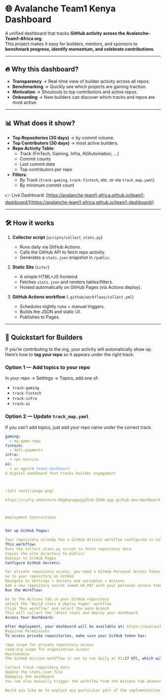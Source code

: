 # 🌐 Avalanche Team1 Kenya Dashboard

A unified dashboard that tracks **GitHub activity across the Avalanche-Team1-Africa org**.  
This project makes it easy for builders, mentors, and sponsors to **benchmark progress, identify momentum, and celebrate contributions**.

---

## 🔥 Why this dashboard?
- **Transparency** → Real-time view of builder activity across all repos.  
- **Benchmarking** → Quickly see which projects are gaining traction.  
- **Motivation** → Shoutouts to top contributors and active repos.  
- **Onboarding** → New builders can discover which tracks and repos are most active.

---

## 📊 What does it show?
- **Top Repositories (30 days)** → by commit volume.  
- **Top Contributors (30 days)** → most active builders.  
- **Repo Activity Table**:
  - Track (FinTech, Gaming, Infra, AI/Automation, …)  
  - Commit counts  
  - Last commit date  
  - Top contributors per repo  
- **Filters**:
  - By Track (`track-gaming`, `track-fintech`, etc. or via `track_map.yaml`)  
  - By minimum commit count  

👉 Live Dashboard: [https://avalanche-team1-africa.github.io/team1-dashboard/](https://avalanche-team1-africa.github.io/team1-dashboard/)

---

## 🛠 How it works
1. **Collector script** (`scripts/collect_stats.py`)  
   - Runs daily via GitHub Actions.  
   - Calls the GitHub API to fetch repo activity.  
   - Generates a `stats.json` snapshot in `/public`.

2. **Static Site** (`site/`)  
   - A simple HTML+JS frontend.  
   - Fetches `stats.json` and renders tables/filters.  
   - Hosted automatically on GitHub Pages (via Actions deploy).

3. **GitHub Actions workflow** (`.github/workflows/collect.yml`)  
   - Schedules nightly runs + manual triggers.  
   - Builds the JSON and static UI.  
   - Publishes to Pages.

---

## 🚀 Quickstart for Builders
If you’re contributing to the org, your activity will automatically show up.  
Here’s how to **tag your repo** so it appears under the right track:

### Option 1 — Add topics to your repo
In your repo → Settings → Topics, add one of:
- `track-gaming`
- `track-fintech`
- `track-infra`
- `track-ai`

### Option 2 — Update `track_map.yaml`
If you can’t add topics, just add your repo name under the correct track.

```yaml
gaming:
  - my-game-repo
fintech:
  - defi-payments
infra:
  - rpc-service
ai:
  - ai-agent# team1-dashboard
A digital dashboard that tracks builder engagement



![alt text](image.png)

https://curly-adventure-69g4vpvgqxgq25v6-5500.app.github.dev/dashboard.html



Deployment Instructions


Set up GitHub Pages:

Your repository already has a GitHub Actions workflow configured in collect.yml
This workflow:
Runs the collect_stats.py script to fetch repository data
Copies the site directory to public/
Deploys to GitHub Pages
Configure GitHub Secrets:

For private repository access, you need a GitHub Personal Access Token (PAT) with repo scope
Go to your repository on GitHub
Navigate to Settings > Secrets and variables > Actions
Add a new repository secret named GH_PAT with your personal access token
Run the Workflow:

Go to the Actions tab in your GitHub repository
Select the "Build stats & deploy Pages" workflow
Click "Run workflow" and select the main branch
This will collect the latest stats and deploy your dashboard
Access Your Dashboard:

After deployment, your dashboard will be available at: https://avalanche-team1-africa.github.io/team1-dashboard/
Required Permissions
To access private repositories, make sure your GitHub token has:

repo scope for private repository access
read:org scope for organization access
Maintenance
The GitHub Actions workflow is set to run daily at 01:17 UTC, which will:

Collect fresh repository data
Update the stats.json file
Redeploy the dashboard
You can also manually trigger the workflow from the Actions tab whenever you want to update the dashboard.

Would you like me to explain any particular part of the implementation in more detail?